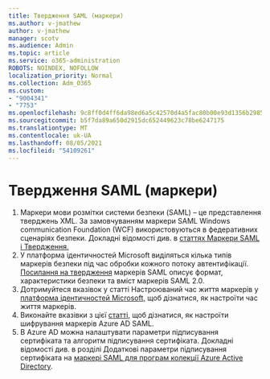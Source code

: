 ```yaml
---
title: Твердження SAML (маркери)
ms.author: v-jmathew
author: v-jmathew
manager: scotv
ms.audience: Admin
ms.topic: article
ms.service: o365-administration
ROBOTS: NOINDEX, NOFOLLOW
localization_priority: Normal
ms.collection: Adm_O365
ms.custom:
- "9004341"
- "7753"
ms.openlocfilehash: 9c8ff0d4ff6da98ed6a5c42570d4a5fac80b00e93d1356b298528bd8d2c51a5f
ms.sourcegitcommit: b5f7da89a650d2915dc652449623c78be6247175
ms.translationtype: MT
ms.contentlocale: uk-UA
ms.lasthandoff: 08/05/2021
ms.locfileid: "54109261"
---
```

# <a name="saml-assertions-tokens"></a>Твердження SAML (маркери)

1. Маркери мови розмітки системи безпеки (SAML) – це представлення тверджень XML. За замовчуванням маркери SAML Windows communication Foundation (WCF) використовуються в федеративних сценаріях безпеки. Докладні відомості див. в [статтях Маркери SAML і Твердження.](https://docs.microsoft.com/dotnet/framework/wcf/feature-details/saml-tokens-and-claims)
2. У платформа ідентичностей Microsoft виділяться кілька типів маркерів безпеки під час обробки кожного потоку автентифікації. [Посилання на твердження](https://docs.microsoft.com/azure/active-directory/develop/reference-saml-tokens) маркерів SAML описує формат, характеристики безпеки та вміст маркерів SAML 2.0.
3. Дотримуйтеся вказівок у статті Настроюваний час життя маркерів у [платформа ідентичностей Microsoft,](https://docs.microsoft.com/azure/active-directory/develop/active-directory-configurable-token-lifetimes) щоб дізнатися, як настроїти час життя маркерів.
4. Виконайте вказівки з цієї [статті,](https://docs.microsoft.com/azure/active-directory/manage-apps/howto-saml-token-encryption) щоб дізнатися, як настроїти шифрування маркерів Azure AD SAML.
5. В Azure AD можна налаштувати параметри підписування сертифіката та алгоритм підписування сертифіката. Докладні відомості див. в розділі Додаткові параметри підписування сертифіката на [маркері SAML для програм колекції Azure Active Directory](https://docs.microsoft.com/azure/active-directory/manage-apps/certificate-signing-options).
